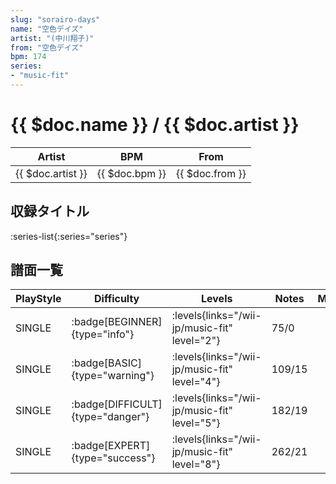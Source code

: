 ```yaml
---
slug: "sorairo-days"
name: "空色デイズ"
artist: "(中川翔子)"
from: "空色デイズ"
bpm: 174
series:
- "music-fit"
---
```


# {{ $doc.name }} / {{ $doc.artist }}

|Artist|BPM|From|
|------|---|----|
|{{ $doc.artist }}|{{ $doc.bpm }}|{{ $doc.from }}|

## 収録タイトル

:series-list{:series="series"}

## 譜面一覧

|PlayStyle|Difficulty|Levels|Notes|Movie|
|---------|----------|------|-----|-----|
|SINGLE| :badge[BEGINNER]{type="info"}| :levels{links="/wii-jp/music-fit" level="2"}|75/0||
|SINGLE| :badge[BASIC]{type="warning"}| :levels{links="/wii-jp/music-fit" level="4"}|109/15||
|SINGLE| :badge[DIFFICULT]{type="danger"}| :levels{links="/wii-jp/music-fit" level="5"}|182/19||
|SINGLE| :badge[EXPERT]{type="success"}| :levels{links="/wii-jp/music-fit" level="8"}|262/21||
